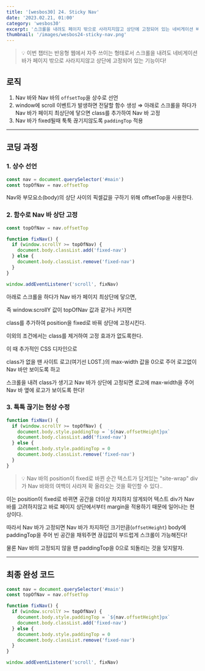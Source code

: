 ```yaml
---
title: '[wesbos30] 24. Sticky Nav'
date: '2023.02.21, 01:00'
category: 'wesbos30'
excerpt: '스크롤을 내려도 페이지 밖으로 사라지지않고 상단에 고정되어 있는 네비게이션 바를 구현해보자!'
thumbnail: '/images/wesbos24-sticky-nav.png'
---
```


> 💡 이번 챕터는 반응형 웹에서 자주 쓰이는 형태로서
> 스크롤을 내려도 네비게이션 바가 페이지 밖으로 사라지지않고 상단에 고정되어 있는 기능이다!

## 로직

1. Nav 바와 Nav 바의 `offsetTop`을 상수로 선언
2. window에 scroll 이벤트가 발생하면 전달할 함수 생성
   ⇒ 아래로 스크롤을 하다가 Nav 바가 페이지 최상단에 닿으면 class를 추가하여 Nav 바 고정
3. Nav 바가 fixed될때 툭툭 끊기지않도록 `paddingTop` 적용

---

## 코딩 과정

### **1. 상수 선언**

```jsx
const nav = document.querySelector('#main')
const topOfNav = nav.offsetTop
```

Nav와 부모요소(body)의 상단 사이의 픽셀값을 구하기 위해 offsetTop을 사용한다.

### **2. 함수로 Nav 바 상단 고정**

```jsx
const topOfNav = nav.offsetTop

function fixNav() {
  if (window.scrollY >= topOfNav) {
    document.body.classList.add('fixed-nav')
  } else {
    document.body.classList.remove('fixed-nav')
  }
}

window.addEventListener('scroll', fixNav)
```

아래로 스크롤을 하다가 Nav 바가 페이지 최상단에 닿으면,

즉 window.scrollY 값이 topOfNav 값과 같거나 커지면

class를 추가하여 position을 fixed로 바꿔 상단에 고정시킨다.

이외의 조건에서는 class를 제거하여 고정 효과가 없도록한다.

이 때 추가적인 CSS 디자인으로

class가 없을 땐 사이트 로고(여기선 LOST.)의 max-width 값을 0으로 주어 로고없이 Nav 바만 보이도록 하고

스크롤을 내려 class가 생기고 Nav 바가 상단에 고정되면 로고에 max-width을 주어 Nav 바 옆에 로고가 보이도록 한다!

### **3. 툭툭 끊기는 현상 수정**

```jsx
function fixNav() {
  if (window.scrollY >= topOfNav) {
    document.body.style.paddingTop = `${nav.offsetHeight}px`
    document.body.classList.add('fixed-nav')
  } else {
    document.body.style.paddingTop = 0
    document.body.classList.remove('fixed-nav')
  }
}
```

> 💡 Nav 바의 position이 fixed로 바뀐 순간 텍스트가 담겨있는 "site-wrap" div가 Nav 바와의 여백이 사라져 확 올라오는 것을 확인할 수 있다..

이는 position이 fixed로 바뀌면 공간을 더이상 차지하지 않게되어
텍스트 div가 Nav 바를 고려하지않고 바로 페이지 상단에서부터 margin을 적용하기 때문에 일어나는 현상이다.

따라서 Nav 바가 고정되면 Nav 바가 차지하던 크기만큼(`offsetHeight`) body에paddingTop을 주어 빈 공간을 채워주면 끊김없이 부드럽게 스크롤이 가능해진다!

물론 Nav 바의 고정되지 않을 땐 paddingTop을 0으로 되돌리는 것을 잊지말자.

---

## 최종 완성 코드

```jsx
const nav = document.querySelector('#main')
const topOfNav = nav.offsetTop

function fixNav() {
  if (window.scrollY >= topOfNav) {
    document.body.style.paddingTop = `${nav.offsetHeight}px`
    document.body.classList.add('fixed-nav')
  } else {
    document.body.style.paddingTop = 0
    document.body.classList.remove('fixed-nav')
  }
}

window.addEventListener('scroll', fixNav)
```
